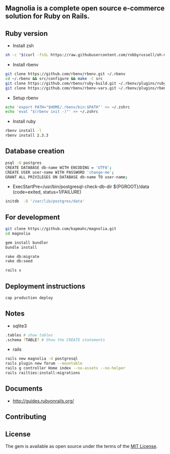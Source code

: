 Magnolia is a complete open source e-commerce solution for Ruby on Rails.
---

## Ruby version
* Install zsh
```bash
sh -c "$(curl -fsSL https://raw.githubusercontent.com/robbyrussell/oh-my-zsh/master/tools/install.sh)"
```

* Install rbenv
```bash
git clone https://github.com/rbenv/rbenv.git ~/.rbenv
cd ~/.rbenv && src/configure && make -C src
git clone https://github.com/rbenv/ruby-build.git ~/.rbenv/plugins/ruby-build
git clone https://github.com/rbenv/rbenv-vars.git ~/.rbenv/plugins/rbenv-vars
```

* Setup rbenv
```bash
echo 'export PATH="$HOME/.rbenv/bin:$PATH"' >> ~/.zshrc
echo 'eval "$(rbenv init -)"' >> ~/.zshrc
```

* Install ruby
```bash
rbenv install -l
rbenv install 2.3.3
```

## Database creation
```bash
psql -U postgres
CREATE DATABASE db-name WITH ENCODING = 'UTF8';
CREATE USER user-name WITH PASSWORD 'change-me';
GRANT ALL PRIVILEGES ON DATABASE db-name TO user-name;
```

* ExecStartPre=/usr/bin/postgresql-check-db-dir ${PGROOT}/data (code=exited, status=1/FAILURE)

```bash
initdb  -D '/var/lib/postgres/data'
```

## For development
```bash
git clone https://github.com/kapmahc/magnolia.git
cd magnolia

gem install bundler
bundle install

rake db:migrate
rake db:seed

rails s
```

## Deployment instructions

```bash
cap production deploy
```

## Notes

* sqlite3
```bash
.tables # show tables
.schema ?TABLE? # Show the CREATE statements
```

* rails
```bash
rails new magnolia -d postgresql
rails plugin new forum --mountable
rails g controller Home index --no-assets --no-helper
rails railties:install:migrations
```

## Documents

- http://guides.rubyonrails.org/

## Contributing

## License
The gem is available as open source under the terms of the [MIT License](http://opensource.org/licenses/MIT).
